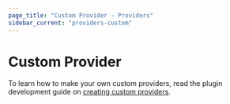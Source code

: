 ```yaml
---
page_title: "Custom Provider - Providers"
sidebar_current: "providers-custom"
---
```


# Custom Provider

To learn how to make your own custom providers, read the plugin development
guide on [creating custom providers](/docs/plugins/providers.html).

